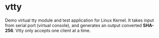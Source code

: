 # vtty
Demo virtual tty module and test application for Linux Kernel. It takes input from serial port (virtual console), and generates an output converted **SHA-256**. Vtty only accepts one client at a time. 
